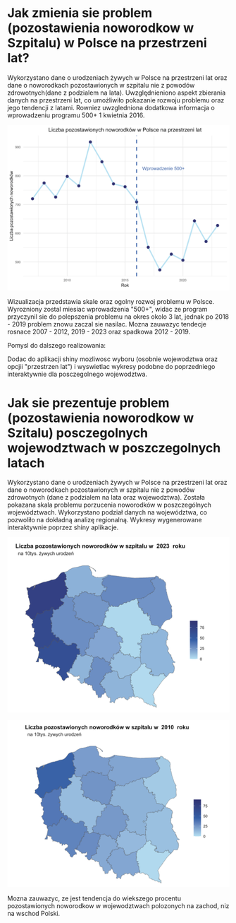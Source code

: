 # Jak zmienia sie problem (pozostawienia noworodkow w Szpitalu) w Polsce na przestrzeni lat?

Wykorzystano dane o urodzeniach żywych w Polsce na przestrzeni lat oraz dane
o noworodkach pozostawionych w szpitalu nie z powodów zdrowotnych(dane z podzialem na lata).
Uwzględnieniono aspekt zbierania
danych na przestrzeni lat, co umożliwiło pokazanie rozwoju problemu oraz jego 
tendencji z latami. Rowniez uwzgledniona dodatkowa informacja
o wprowadzeniu programu 500+ 1 kwietnia 2016.

![PozostawioneLataPoslka](PozostawioneLataPolska.png)

Wizualizacja przedstawia skale oraz ogolny rozwoj problemu w Polsce.
Wyrozniony zostal miesiac wprowadzenia "500+", widac ze program
przyczynil sie do polepszenia problemu na okres okolo 3 lat,
jednak po 2018 - 2019 problem znowu zaczal sie nasilac.
Mozna zauwazyc tendecje rosnace 2007 - 2012, 2019 - 2023
oraz spadkowa 2012 - 2019.

Pomysl do dalszego realizowania:

Dodac do aplikacji shiny mozliwosc wyboru (osobnie wojewodztwa oraz opcjii
"przestrzen lat") i wyswietlac wykresy podobne do poprzedniego interaktywnie dla
posczegolnego wojewodztwa.


# Jak sie prezentuje  problem (pozostawienia noworodkow w Szitalu) posczegolnych wojewodztwach w poszczegolnych latach

Wykorzystano dane o urodzeniach żywych w Polsce na przestrzeni lat oraz dane
o noworodkach pozostawionych w szpitalu nie z powodów zdrowotnych
(dane z podzialem na lata oraz wojewodztwa).
Została pokazana skala problemu porzucenia noworodków w poszczególnych
województwach. Wykorzystano podział danych na województwa, co pozwoliło
na dokładną analizę regionalną.
Wykresy wygenerowane interaktywnie poprzez shiny aplikacje.

![2023](2023.png)

![2010](2010.png)

Mozna zauwazyc, ze jest tendencja do wiekszego procentu pozostawionych noworodkow
w wojewodztwach polozonych na zachod, niz na wschod Polski.
